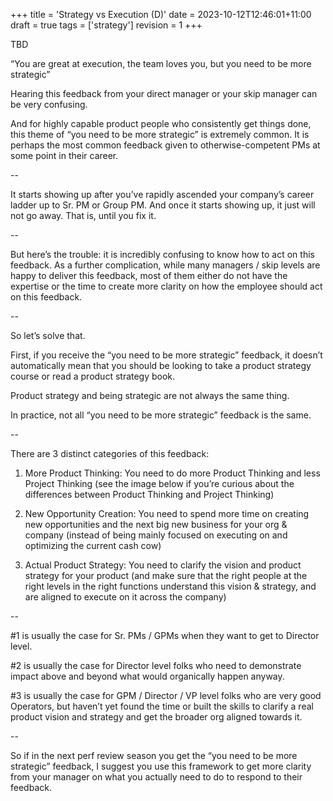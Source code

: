 +++
title = 'Strategy vs Execution (D)'
date = 2023-10-12T12:46:01+11:00
draft = true
tags = ['strategy']
revision = 1
+++

TBD

“You are great at execution, the team loves you, but you need to be more strategic”

Hearing this feedback from your direct manager or your skip manager can be very confusing. 

And for highly capable product people who consistently get things done, this theme of “you need to be more strategic” is extremely common. It is perhaps the most common feedback given to otherwise-competent PMs at some point in their career.

--

It starts showing up after you’ve rapidly ascended your company’s career ladder up to Sr. PM or Group PM. And once it starts showing up, it just will not go away. That is, until you fix it.

--

But here’s the trouble: it is incredibly confusing to know how to act on this feedback. As a further complication, while many managers / skip levels are happy to deliver this feedback, most of them either do not have the expertise or the time to create more clarity on how the employee should act on this feedback.

--

So let’s solve that.

First, if you receive the “you need to be more strategic” feedback, it doesn’t automatically mean that you should be looking to take a product strategy course or read a product strategy book.

Product strategy and being strategic are not always the same thing.

In practice, not all “you need to be more strategic” feedback is the same.

--

There are 3 distinct categories of this feedback:

1) More Product Thinking: You need to do more Product Thinking and less Project Thinking (see the image below if you’re curious about the differences between Product Thinking and Project Thinking)


2) New Opportunity Creation: You need to spend more time on creating new opportunities and the next big new business for your org & company (instead of being mainly focused on executing on and optimizing the current cash cow)

3) Actual Product Strategy: You need to clarify the vision and product strategy for your product (and make sure that the right people at the right levels in the right functions understand this vision & strategy, and are aligned to execute on it across the company)

--

#1 is usually the case for Sr. PMs / GPMs when they want to get to Director level.

#2 is usually the case for Director level folks who need to demonstrate impact above and beyond what would organically happen anyway.

#3 is usually the case for GPM / Director / VP level folks who are very good Operators, but haven’t yet found the time or built the skills to clarify a real product vision and strategy and get the broader org aligned towards it.

--

So if in the next perf review season you get the “you need to be more strategic” feedback, I suggest you use this framework to get more clarity from your manager on what you actually need to do to respond to their feedback.